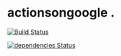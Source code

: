 # actionsongoogle . 

[![Build Status](https://travis-ci.org/copperstick6/actionsongoogle.svg?branch=master)](https://travis-ci.org/copperstick6/actionsongoogle)


[![dependencies Status](https://david-dm.org/copperstick6/actionsongoogle/status.svg)](https://david-dm.org/copperstick6/actionsongoogle)
